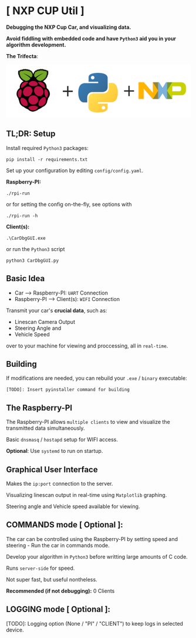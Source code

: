 # [ NXP CUP Util ]

**Debugging the NXP Cup Car, and visualizing data.**

**Avoid fiddling with embedded code and have `Python3` aid you in your algorithm development.**

**The Trifecta**:

![](assets/trifecta.png)

## **TL;DR: Setup**
Install required `Python3` packages:

```
pip install -r requirements.txt
```

Set up your configuration by editing `config/config.yaml`.

**Raspberry-PI:**

```
./rpi-run
```
or for setting the config on-the-fly, see options with
```
./rpi-run -h
```

**Client(s):**

```
.\CarDbgGUI.exe
```
or run the `Python3` script
```
python3 CarDbgGUI.py
```

## **Basic Idea**

* Car --> Raspberry-PI: `UART` Connection
* Raspberry-PI --> Client(s): `WIFI` Connection

Transmit your car's **crucial data**, such as:
  * Linescan Camera Output
  * Steering Angle and
  * Vehicle Speed

over to your machine for viewing and proccessing, all in `real-time`.

## **Building**

If modifications are needed, you can rebuild your `.exe` / `binary` executable:

```
[TODO]: Insert pyinstaller command for building
```

## **The Raspberry-PI**

The Raspberry-PI allows `multiple clients` to view and visualize the transmitted data
simultaneously.

Basic `dnsmasq` / `hostapd` setup for WIFI access.

**Optional**: Use `systemd` to run on startup.

## **Graphical User Interface**

Makes the `ip:port` connection to the server.

Visualizing linescan output in real-time using `Matplotlib` graphing.

Steering angle and Vehicle speed available for viewing.

## **COMMANDS mode [ Optional ]:**

The car can be controlled using the Raspberry-PI by setting speed and steering - Run the car in commands mode.

Develop your algorithm in `Python3` before writting large amounts of C code.

Runs `server-side` for speed.

Not super fast, but useful nontheless.

**Recommended (if not debugging):** 0 Clients

## **LOGGING mode [ Optional ]:**

[TODO]: Logging option (None / "PI" / "CLIENT") to keep logs in selected device.